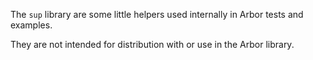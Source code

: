 The `sup` library are some little helpers used internally in Arbor tests and examples.

They are not intended for distribution with or use in the Arbor library.

